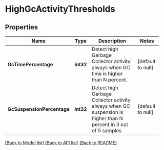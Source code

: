# HighGcActivityThresholds

## Properties
Name | Type | Description | Notes
------------ | ------------- | ------------- | -------------
**GcTimePercentage** | **int32** | Detect high Garbage Collector activity always when GC time is higher than N percent. | [default to null]
**GcSuspensionPercentage** | **int32** | Detect high Garbage Collector activity always when GC suspension is higher than N percent in 3 out of 5 samples. | [default to null]

[[Back to Model list]](../README.md#documentation-for-models) [[Back to API list]](../README.md#documentation-for-api-endpoints) [[Back to README]](../README.md)


